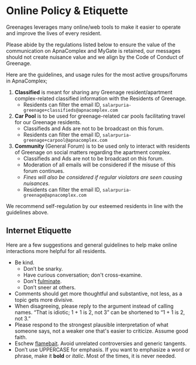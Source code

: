 # Online Policy & Etiquette

Greenages leverages many online/web tools to make it easier to operate and improve the lives of every resident.

Please abide by the regulations listed below to ensure the value of the communication on ApnaComplex and MyGate is retained, our messages should not create nuisance value and we align by the Code of Conduct of Greenage.

Here are the guidelines, and usage rules for the most active groups/forums in ApnaComplex;

1. **Classified** is meant for sharing any Greenage resident/apartment complex-related classified information with the Residents of Greenage.
	- Residents can filter the email ID, `salarpuria-greenage+classifieds@apnacomplex.com`
2. **Car Pool** is to be used for greenage-related car pools facilitating travel for our Greenage residents.
	- Classifieds and Ads are not to be broadcast on this forum.
	- Residents can filter the email ID, `salarpuria-greenage+carpool@apnacomplex.com`
3. **Community** (General Forum) is to be used only to interact with residents of Greenage on social matters regarding the apartment complex.
	- Classifieds and Ads are not to be broadcast on this forum.
	- Moderation of all emails will be considered if the misuse of this forum continues.
	- _Fines will also be considered if regular violators are seen causing nuisances._
	- Residents can filter the email ID, `salarpuria-greenage@apnacomplex.com`

We recommend self-regulation by our esteemed residents in line with the guidelines above.

## Internet Etiquette

Here are a few suggestions and general guidelines to help make online interactions more helpful for all residents.

- Be kind.
	+ Don’t be snarky.
	+ Have curious conversation; don't cross-examine.
	+ Don’t [fulminate](https://www.merriam-webster.com/dictionary/fulminate).
	+ Don’t sneer at others.
- Comments should get more thoughtful and substantive, not less, as a topic gets more divisive.
- When disagreeing, please reply to the argument instead of calling names. “That is idiotic; 1 + 1 is 2, not 3” can be shortened to “1 + 1 is 2, not 3.”
- Please respond to the strongest plausible interpretation of what someone says, not a weaker one that's easier to criticize. Assume good faith.
- Eschew [flamebait](https://www.urbandictionary.com/define.php?term=flame%20bait). Avoid unrelated controversies and generic tangents.
- Don’t use UPPERCASE for emphasis. If you want to emphasize a word or phrase, make it **bold** or *italic*. Most of the times, it is never needed.